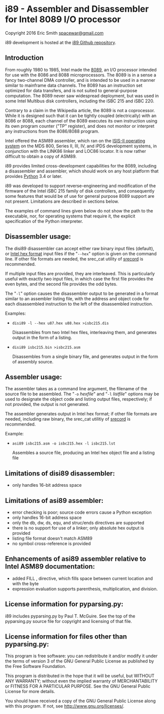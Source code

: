 # i89 - Assembler and Disassembler for Intel 8089 I/O processor

Copyright 2016 Eric Smith <spacewar@gmail.com>

i89 development is hosted at the
[i89 Github repository](https://github.com/brouhaha/i89/).

## Introduction

From roughly 1980 to 1985, Intel made the
[8089](https://en.wikipedia.org/wiki/Intel_8089),
an I/O processor intended for use with the 8086 and 8088
microprocessors. The 8089 is in a sense a fancy two-channel DMA
controller, and is intended to be used in a manner similar to
mainframe data channels.  The 8089 has an instruction set optimized
for data transfers, and is not suited to general-purpose computation.
The 8089 never saw widespread deployment, but was used in some Intel
Multibus disk controllers, including the iSBC 215 and iSBC 220.

Contrary to a claim in the Wikipedia article, the 8089 is not a
coprocessor. While it is designed such that it can be tightly coupled
(electrically) with an 8086 or 8088, each channel of the 8089 executes
its own instruction using its own program counter ("TP" register), and
does not monitor or interpret any instructions from the 8086/8088
program.

Intel offered the ASM89 assembler, which ran on the
[ISIS-II operating system](https://en.wikipedia.org/wiki/ISIS_(operating_system))
on the MDS 800, Series II, III, IV, and iPDS development
systems, in conjunction with the LINK86 linker and LOC86 locator. It
is now rather difficult to obtain a copy of ASM89.

i89 provides limited cross-development capabilities for the 8089,
including a disassembler and assembler, which should work on any host
platform that provides
[Python](https://www.python.org/) 3.4 or later.

i89 was developed to support reverse-engineering and modification of
the firmware of the Intel iSBC 215 family of disk controllers, and
consequently some features that would be of use for general purpose
8089 support are not present. Limitations are described in sections
below.

The examples of command lines given below do not show the path to the
executable, nor, for operating systems that require it, the explicit
specification of the Python interpreter.


## Disassembler usage:

The disi89 disassembler can accept either raw binary input files
(default), or
[Intel hex format](https://en.wikipedia.org/wiki/Intel_HEX)
input files if the "`--hex`" option is given
on the command line.  If other file formats are needed, the srec_cat
utility of [srecord](http://srecord.sourceforge.net/) is recommended.

If multiple input files are provided, they are interleaved. This is
particularly useful with exactly two input files, in which case the
first file provides the even bytes, and the second file provides the
odd bytes.

The "`-l`" option causes the disassembler output to be generated in
a format similar to an assembler listing file, with the address and
object code for each disassembled instruction to the left of the
disassembled instruction.

Examples:

* `disi89 -l --hex u87.hex u88.hex >isbc215.dis`

  Disassembles from two Intel hex files, interleaving them, and
  generates output in the form of a listing.

* `disi89 isbc215.bin >isbc215.asm`

  Disassembles from a single binary file, and
  generates output in the form of assembly source.

## Assembler usage:

The assembler takes as a command line argument, the filename of the
source file to be assembled.  The "`-o` *hexfile*" and "`-l` *listfile*"
options may be used to designate the object code and listing output
files, respectively; if not provided, the output is not generated.

The assembler generates output in Intel hex format; if other file
formats are needed, including raw binary, the srec_cat utilitiy of
[srecord](http://srecord.sourceforge.net/) is recommended.

Example:

* `asi89 isbc215.asm -o isbc215.hex -l isbc215.lst`

  Assembles a source file, producing an Intel hex object file and
  a listing file


## Limitations of disi89 disassembler:

* only handles 16-bit address space


## Limitations of asi89 assembler:

* error checking is poor; source code errors cause a Python exception
* only handles 16-bit address space
* only the db, dw, ds, equ, and struc/ends directives are supported
* there is no support for use of a linker; only absolute
  hex output is provided
* listing file format doesn't match ASM89
* no symbol cross-reference is provided


## Enhancements of asi89 assembler relative to Intel ASM89 documentation:

* added FILL <addr>, <value> directive, which fills space between current
  location and <addr> with the byte <value>
* expression evaluation supports parenthesis, multiplication, and
  division.


## License information for pyparsing.py:

i89 includes pyparsing.py by Paul T. McGuire. See the top of the
pyparsing.py source file for copyright and licensing of that file.


## License information for files other than pyparsing.py:

This program is free software: you can redistribute it and/or modify
it under the terms of version 3 of the GNU General Public License
as published by the Free Software Foundation.

This program is distributed in the hope that it will be useful,
but WITHOUT ANY WARRANTY; without even the implied warranty of
MERCHANTABILITY or FITNESS FOR A PARTICULAR PURPOSE.  See the
GNU General Public License for more details.

You should have received a copy of the GNU General Public License
along with this program.  If not, see <http://www.gnu.org/licenses/>.
